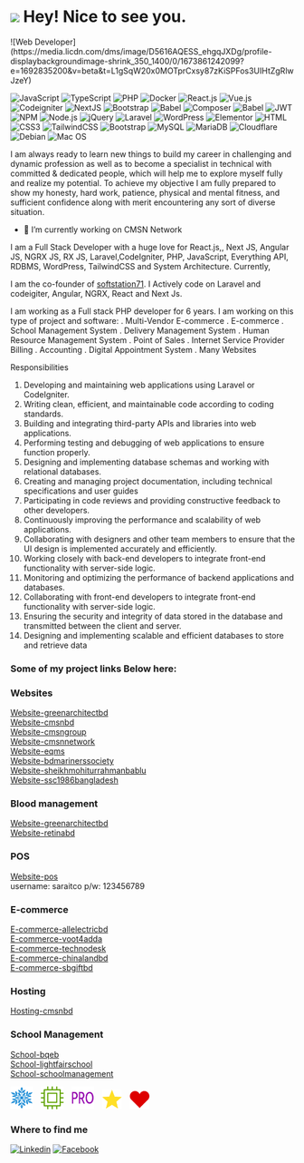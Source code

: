 
<h1><img src="https://emojis.slackmojis.com/emojis/images/1531849430/4246/blob-sunglasses.gif?1531849430" width="30"/> Hey! Nice to see you.</h1>
![Web Developer](https://media.licdn.com/dms/image/D5616AQESS_ehgqJXDg/profile-displaybackgroundimage-shrink_350_1400/0/1673861242099?e=1692835200&v=beta&t=L1gSqW20x0MOTprCxsy87zKiSPFos3UIHtZgRlwJzeY)
 

![JavaScript](https://img.shields.io/badge/JavaScript-F7DF1E?style=flat-square&logo=javascript&logoColor=black)
![TypeScript](https://img.shields.io/badge/TypeScript-007ACC?style=flat-square&logo=typescript&logoColor=white)
![PHP](https://img.shields.io/badge/PHP-777BB4?style=flat-square&logo=php&logoColor=white)
![Docker](https://img.shields.io/badge/Docker-0CC1F3?style=flat-square&logo=docker&logoColor=white)
![React.js](https://img.shields.io/badge/React.js-0081CB?style=flat-square&logo=react&logoColor=61DAFB)
![Vue.js](https://img.shields.io/badge/Vue.js-35495E?style=flat-square&logo=vue.js&logoColor=4FC08D)
![Codeigniter](https://img.shields.io/badge/Codeigniter-EF4223?style=for-the-badge&logo=codeigniter&logoColor=white)
![NextJS](https://img.shields.io/badge/next.js-000000?style=for-the-badge&logo=nextdotjs&logoColor=white)
![Bootstrap](https://img.shields.io/badge/Bootstrap-563D7C?style=for-the-badge&logo=bootstrap&logoColor=white)
![Babel](https://img.shields.io/badge/Babel-F9DC3E?style=for-the-badge&logo=babel&logoColor=white)
![Composer](https://img.shields.io/badge/Composer-885630?style=for-the-badge&logo=Composer&logoColor=white)
![Babel](https://img.shields.io/badge/Babel-F9DC3E?style=for-the-badge&logo=babel&logoColor=white)
![JWT](https://img.shields.io/badge/JWT-000000?style=for-the-badge&logo=JSON%20web%20tokens&logoColor=white)
![NPM](https://img.shields.io/badge/npm-CB3837?style=for-the-badge&logo=npm&logoColor=white)
![Node.js](https://img.shields.io/badge/Node.js-43853D?style=flat-square&logo=node.js&logoColor=white)
![jQuery](https://img.shields.io/badge/jQuery-0769AD?style=flat-square&logo=jquery&logoColor=white)
![Laravel](https://img.shields.io/badge/Laravel-FF2D20?style=flat-square&logo=laravel&logoColor=white)
![WordPress](https://img.shields.io/badge/Wordpress-21759B?style=flat-square&logo=wordpress&logoColor=white)
![Elementor](https://img.shields.io/badge/Elementor-9146FF?style=flat-square&logo=elementor&logoColor=white)
![HTML](https://img.shields.io/badge/HTML5-E34F26?style=flat-square&logo=html5&logoColor=white)
![CSS3](https://img.shields.io/badge/CSS3-1572B6?style=flat-square&logo=css3&logoColor=white)
![TailwindCSS](https://img.shields.io/badge/Tailwind_CSS-38B2AC?style=flat-square&logo=tailwind-css&logoColor=white)
![Bootstrap](https://img.shields.io/badge/Bootstrap-563D7C?style=flat-square&logo=bootstrap&logoColor=white)
![MySQL](https://img.shields.io/badge/MySQL-005C84?style=flat-square&logo=mysql&logoColor=white)
![MariaDB](https://img.shields.io/badge/MariaDB-003545?style=flat-square&logo=mariadb&logoColor=white)
![Cloudflare](https://img.shields.io/badge/Cloudflare-F38020?style=flat-square&logo=Cloudflare&logoColor=white)
![Debian](https://img.shields.io/badge/Debian-A81D33?style=flat-square&logo=debian&logoColor=white)
![Mac OS](https://img.shields.io/badge/macOS-000000?style=flat-square&logo=apple&logoColor=white)

I am always ready to learn new things to build my career in challenging and dynamic profession as well as to become a specialist in technical with committed & dedicated people, which will help me to explore myself fully and realize my potential. To achieve my objective I am fully prepared to show my honesty, hard work, patience, physical and mental fitness, and sufficient confidence along with merit encountering any sort of diverse situation.

- 🔭 I’m currently working on CMSN  Network 


I am a Full Stack Developer with a huge love for React.js,, Next JS, Angular JS, NGRX JS, RX JS, Laravel,CodeIgniter, PHP, JavaScript, Everything API, RDBMS, WordPress, TailwindCSS and System Architecture. Currently, 

I am the co-founder of [softstation71](https://softstation71.com/). I Actively code on Laravel and codeigiter, Angular, NGRX, React and Next Js.

I am working as a Full stack PHP developer for 6 years.  I am working on this type of project and software:
. Multi-Vendor E-commerce
. E-commerce
. School Management System
. Delivery Management System
. Human Resource Management System
. Point of Sales
. Internet Service Provider Billing
. Accounting
. Digital Appointment System
. Many Websites

Responsibilities
1) Developing and maintaining web applications using Laravel or CodeIgniter.
2) Writing clean, efficient, and maintainable code according to coding standards.
3) Building and integrating third-party APIs and libraries into web applications.
4) Performing testing and debugging of web applications to ensure function properly.
5) Designing and implementing database schemas and working with relational databases.
6) Creating and managing project documentation, including technical specifications and user guides
7) Participating in code reviews and providing constructive feedback to other developers.
8) Continuously improving the performance and scalability of web applications.
9) Collaborating with designers and other team members to ensure that the UI design is implemented accurately
and efficiently.
10) Working closely with back-end developers to integrate front-end functionality with server-side logic.
11) Monitoring and optimizing the performance of backend applications and databases.
12) Collaborating with front-end developers to integrate front-end functionality with server-side logic.
13) Ensuring the security and integrity of data stored in the database and transmitted between the client and
server.
14) Designing and implementing scalable and efficient databases to store and retrieve data
### Some of my project links  Below here: 
### Websites

[Website-greenarchitectbd](https://greenarchitectbd.com)  
[Website-cmsnbd](https://www.cmsnbd.com)  
[Website-cmsngroup](https://cmsngroup.com.au)  
[Website-cmsnnetwork](https://cmsnnetwork.com.au)  
[Website-eqms](https://eqms.com.bd/)  
[Website-bdmarinerssociety](http://bdmarinerssociety.com/)  
[Website-sheikhmohiturrahmanbablu](https://sheikhmohiturrahmanbablu.com/)  
[Website-ssc1986bangladesh](https://ssc1986bangladesh.com/)  
### Blood management
[Website-greenarchitectbd](https://marinersbloodcenter.com/)  
[Website-retinabd](https://retinabd.org)  
### POS
[Website-pos](https://pos.sarait.com.bd/login)  
username: saraitco
p/w: 123456789
### E-commerce

[E-commerce-allelectricbd](https://allelectricbd.com)  
[E-commerce-voot4adda](https://voot4adda.com/)  
[E-commerce-technodesk](http://www.technodesk.com.au)  
[E-commerce-chinalandbd](https://chinalandbd.com/)  
[E-commerce-sbgiftbd](https://www.sbgiftbd.com/) 
### Hosting 
[Hosting-cmsnbd](https://cmsnbd.com/web-hosting)  
### School Management
[School-bqeb](https://bqeb.org/)  
[School-lightfairschool](https://lightfairschool.com/)  
[School-schoolmanagement](https://sm.sarait.com.bd/login)  

<a href='https://archiveprogram.github.com/'><img src='https://raw.githubusercontent.com/acervenky/animated-github-badges/master/assets/acbadge.gif' width='40' height='40'></a> <a href='https://docs.github.com/en/developers'><img src='https://raw.githubusercontent.com/acervenky/animated-github-badges/master/assets/devbadge.gif' width='40' height='40'></a> <a href='https://github.com/pricing'><img src='https://raw.githubusercontent.com/acervenky/animated-github-badges/master/assets/pro.gif' width='40' height='40'></a> <a href='https://stars.github.com/'><img src='https://raw.githubusercontent.com/acervenky/animated-github-badges/master/assets/starbadge.gif' width='35' height='35'></a> <a href='https://docs.github.com/en/github/supporting-the-open-source-community-with-github-sponsors'><img src='https://raw.githubusercontent.com/acervenky/animated-github-badges/master/assets/sponsorbadge.gif' width='35' height='35'></a> 

### Where to find me
[![Linkedin](https://img.shields.io/badge/LinkedIn-0077B5?style=flat-square&logo=linkedin&logoColor=white)](https://www.linkedin.com/in/haidarali2017/) 
[![Facebook](https://img.shields.io/badge/Facebook-1877F2?style=flat-square&logo=facebook&logoColor=white)](https://www.facebook.com/haidarali2011)
